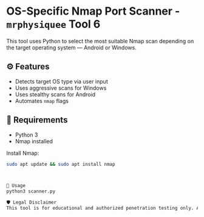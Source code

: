 # OS-Specific Nmap Port Scanner - `mrphysiquee` Tool 6

This tool uses Python to select the most suitable Nmap scan depending on the target operating system — Android or Windows.

## ⚙️ Features

- Detects target OS type via user input
- Uses aggressive scans for Windows
- Uses stealthy scans for Android
- Automates `nmap` flags

## 🧰 Requirements

- Python 3
- Nmap installed

Install Nmap:
```bash
sudo apt update && sudo apt install nmap



🚀 Usage
python3 scanner.py

🛡️ Legal Disclaimer
This tool is for educational and authorized penetration testing only. Always obtain permission before scanning.
